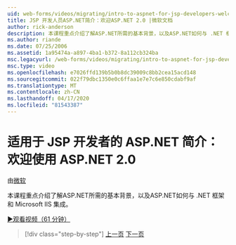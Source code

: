 ```yaml
---
uid: web-forms/videos/migrating/intro-to-aspnet-for-jsp-developers-welcome-to-aspnet-20
title: JSP 开发人员ASP.NET简介：欢迎ASP.NET 2.0 |微软文档
author: rick-anderson
description: 本课程重点介绍了解ASP.NET所需的基本背景，以及ASP.NET如何与 .NET 框架和 Microsoft IIS 集成。
ms.author: riande
ms.date: 07/25/2006
ms.assetid: 1a95474a-a897-4ba1-b372-8a112cb324ba
msc.legacyurl: /web-forms/videos/migrating/intro-to-aspnet-for-jsp-developers-welcome-to-aspnet-20
msc.type: video
ms.openlocfilehash: e7026ffd139b5b0b8dc39009c8bb2cea15acd148
ms.sourcegitcommit: 022f79dbc1350e0c6ffaa1e7e7c6e850cdabf9af
ms.translationtype: MT
ms.contentlocale: zh-CN
ms.lasthandoff: 04/17/2020
ms.locfileid: "81543387"
---
```

# <a name="intro-to-aspnet-for-jsp-developers-welcome-to-aspnet-20"></a>适用于 JSP 开发者的 ASP.NET 简介：欢迎使用 ASP.NET 2.0

由[微软](https://github.com/microsoft)

本课程重点介绍了解ASP.NET所需的基本背景，以及ASP.NET如何与 .NET 框架和 Microsoft IIS 集成。

[&#9654;观看视频（61 分钟）](https://channel9.msdn.com/Blogs/ASP-NET-Site-Videos/intro-to-aspnet-for-jsp-developers-welcome-to-aspnet-20)

> [!div class="step-by-step"]
> [上一页](migrating-from-classic-asp-to-aspnet.md)
> [下一页](intro-to-aspnet-for-jsp-developers-building-applications.md)

